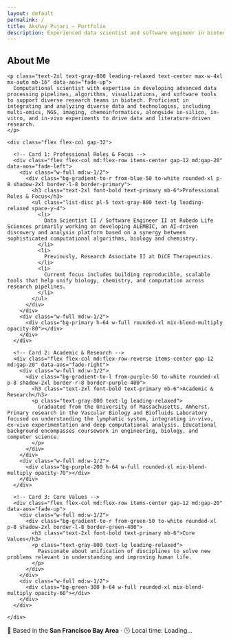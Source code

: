 ```yaml
---
layout: default
permalink: /
title: Akshay Pujari — Portfolio
description: Experienced data scientist and software engineer in biotech, building AI-driven tools to unify biology, chemistry and computation.
---
```


<!-- <section id="about" class="py-24 px-6 md:px-16 bg-gradient-to-br from-white via-gray-50 to-white scroll-mt-24">
  <div class="max-w-5xl mx-auto">
    <h2 class="text-5xl font-extrabold text-center text-primary mb-16 tracking-tight">
      About Me
    </h2>

    <div class="relative">
      <p class="text-xl text-gray-700 leading-relaxed text-center max-w-3xl mx-auto mb-12">
        Computational scientist with expertise in developing advanced data processing pipelines, algorithms, visualizations, and software tools to support diverse research teams in biotech. Proficient in integrating and analyzing diverse data and technologies, including multi-omics, NGS, imaging, chemoinformatics, alongside in-silico, in-vitro, and in-vivo experiments to drive data and literature-driven research.
      </p>

      <ul class="space-y-10 max-w-3xl mx-auto">
        <li class="flex items-start">
          <span class="mt-2 w-2 h-2 bg-gray-500 rounded-full flex-shrink-0"></span>
          <div class="ml-3 text-gray-800 text-lg leading-relaxed">
            Data Scientist II / Software Engineer II at Rubedo Life Sciences primarily working on developing ALEMBIC, an AI-driven discovery and analysis platform based on a synergy between sophisticated computational algorithms, biology and chemistry. Previously, Research Associate II at DiCE Therapeutics.
          </div>
        </li>
        <li class="flex items-start">
          <span class="mt-2 w-2 h-2 bg-gray-500 rounded-full flex-shrink-0"></span>
          <div class="ml-3 text-gray-800 text-lg leading-relaxed">
            Graduated from the University of Massachusetts, Amherst. Primary research in the Vascular Biology and Biofluids Laboratory focused on understanding the lymphatic system, integrating in-vivo, ex-vivo experimentation and deep computational analysis. Educational background encompasses coursework in engineering, biology, and computer science.
          </div>
        </li>
        <li class="flex items-start">
          <span class="mt-2 w-2 h-2 bg-gray-500 rounded-full flex-shrink-0"></span>
          <div class="ml-3 text-gray-800 text-lg leading-relaxed">
            Passionate about unification of disciplines to solve new problems relevant in understanding and improving human life.
          </div>
        </li>
      </ul>
    </div>
  </div>
</section> -->

<section id="about" class="py-32 px-6 md:px-16 bg-gradient-to-br from-white via-gray-50 to-white scroll-mt-24">
  <div class="max-w-6xl mx-auto">
    <h2 class="text-5xl font-extrabold text-center text-primary mb-24 tracking-tight" data-aos="fade-down">
      About Me
    </h2>

    <p class="text-2xl text-gray-800 leading-relaxed text-center max-w-4xl mx-auto mb-16" data-aos="fade-up">
      Computational scientist with expertise in developing advanced data processing pipelines, algorithms, visualizations, and software tools to support diverse research teams in biotech. Proficient in integrating and analyzing diverse data and technologies, including multi-omics, NGS, imaging, chemoinformatics, alongside in-silico, in-vitro, and in-vivo experiments to drive data and literature-driven research.
    </p>

    <div class="flex flex-col gap-32">

      <!-- Card 1: Professional Roles & Focus -->
      <div class="flex flex-col md:flex-row items-center gap-12 md:gap-20" data-aos="fade-left">
        <div class="w-full md:w-1/2">
          <div class="bg-gradient-to-r from-blue-50 to-white rounded-xl p-8 shadow-2xl border-l-8 border-primary">
            <h3 class="text-2xl font-bold text-primary mb-6">Professional Roles & Focus</h3>
            <ul class="list-disc pl-5 text-gray-800 text-lg leading-relaxed space-y-4">
              <li>
                Data Scientist II / Software Engineer II at Rubedo Life Sciences primarily working on developing ALEMBIC, an AI-driven discovery and analysis platform based on a synergy between sophisticated computational algorithms, biology and chemistry.
              </li>
              <li>
                Previously, Research Associate II at DiCE Therapeutics.
              </li>
              <li>
                Current focus includes building reproducible, scalable tools that help unify biology, chemistry, and computation across research pipelines.
              </li>
            </ul>
          </div>
        </div>
        <div class="w-full md:w-1/2">
          <div class="bg-primary h-64 w-full rounded-xl mix-blend-multiply opacity-80"></div>
        </div>
      </div>

      <!-- Card 2: Academic & Research -->
      <div class="flex flex-col md:flex-row-reverse items-center gap-12 md:gap-20" data-aos="fade-right">
        <div class="w-full md:w-1/2">
          <div class="bg-gradient-to-l from-purple-50 to-white rounded-xl p-8 shadow-2xl border-r-8 border-purple-400">
            <h3 class="text-2xl font-bold text-primary mb-6">Academic & Research</h3>
            <p class="text-gray-800 text-lg leading-relaxed">
              Graduated from the University of Massachusetts, Amherst. Primary research in the Vascular Biology and Biofluids Laboratory focused on understanding the lymphatic system, integrating in-vivo, ex-vivo experimentation and deep computational analysis. Educational background encompasses coursework in engineering, biology, and computer science.
            </p>
          </div>
        </div>
        <div class="w-full md:w-1/2">
          <div class="bg-purple-200 h-64 w-full rounded-xl mix-blend-multiply opacity-70"></div>
        </div>
      </div>

      <!-- Card 3: Core Values -->
      <div class="flex flex-col md:flex-row items-center gap-12 md:gap-20" data-aos="fade-up">
        <div class="w-full md:w-1/2">
          <div class="bg-gradient-to-r from-green-50 to-white rounded-xl p-8 shadow-2xl border-l-8 border-green-400">
            <h3 class="text-2xl font-bold text-primary mb-6">Core Values</h3>
            <p class="text-gray-800 text-lg leading-relaxed">
              Passionate about unification of disciplines to solve new problems relevant in understanding and improving human life.
            </p>
          </div>
        </div>
        <div class="w-full md:w-1/2">
          <div class="bg-green-300 h-64 w-full rounded-xl mix-blend-multiply opacity-60"></div>
        </div>
      </div>

    </div>
  </div>
</section>

<!-- Animate on scroll init -->
<script>
  AOS.init({ once: true });
</script>

<section class="py-8 bg-white text-center text-gray-700">
  <p class="text-lg md:text-xl font-medium">
    📍 Based in the <strong>San Francisco Bay Area</strong> · 🕒 Local time: <span id="local-time" class="font-semibold">Loading...</span>
  </p>

  <script>
    function updateTime() {
      const options = {
        timeZone: 'America/Los_Angeles',
        hour: '2-digit',
        minute: '2-digit',
        hour12: true
      };
      const now = new Date().toLocaleTimeString('en-US', options);
      document.getElementById('local-time').textContent = now;
    }
    updateTime();
    setInterval(updateTime, 60000);
  </script>
</section>
